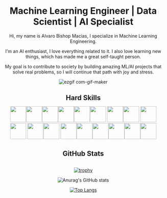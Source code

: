 
    



<h1 align="center">
  Machine Learning Engineer | Data Scientist | AI Specialist
</h1>

<p align="center" style="margin-bottom: 0px !important;">
  Hi, my name is Alvaro Bishop Macias, I specialize in Machine Learning Engineering.
</p>
<p align="center" style="margin-bottom: 0px !important;">
  I'm an AI enthusiast, I love everything related to it. I also love learning new things, which has made me a great self-taught person.
</p>
<p align="center" style="margin-bottom: 0px !important;">
  My goal is to contribute to society by building amazing ML/AI projects that solve real problems, so I will continue that path with joy and stress.
</p>



<div align="center" >

  ![ezgif com-gif-maker](https://user-images.githubusercontent.com/93887465/206977383-3b85b422-7f9b-4002-88a9-47470eab271c.gif)

</div>

<h2 align="center" style="margin-bottom: 0px !important;">
  Hard Skills
</h2>
<div align="center" >

  
<img height=50 src="https://cdn.jsdelivr.net/gh/devicons/devicon/icons/git/git-original.svg"/><img height=50 src="https://cdn.jsdelivr.net/gh/devicons/devicon/icons/python/python-original.svg"/><img height=50 src="https://cdn.jsdelivr.net/gh/devicons/devicon/icons/jupyter/jupyter-original.svg" /><img height=50 src="https://icon.icepanel.io/Technology/svg/scikit-learn.svg" /><img height=50 src="https://cdn.jsdelivr.net/gh/devicons/devicon/icons/postgresql/postgresql-original.svg" /><img height=50 src="https://cdn.jsdelivr.net/gh/devicons/devicon/icons/pandas/pandas-original-wordmark.svg" />
<img height=50 src="https://cdn.jsdelivr.net/gh/devicons/devicon/icons/numpy/numpy-original.svg" /><img height=50 src="https://cdn.jsdelivr.net/gh/devicons/devicon@latest/icons/matplotlib/matplotlib-original.svg" />
<img height=50 src="https://cdn.jsdelivr.net/gh/devicons/devicon@latest/icons/mysql/mysql-original-wordmark.svg" /><img height=50 src="https://cdn.jsdelivr.net/gh/devicons/devicon@latest/icons/amazonwebservices/amazonwebservices-plain-wordmark.svg" />
<img height=50 src="https://cdn.jsdelivr.net/gh/devicons/devicon@latest/icons/tensorflow/tensorflow-original.svg" /><img height=50 src="https://cdn.jsdelivr.net/gh/devicons/devicon@latest/icons/pytorch/pytorch-original.svg" />
<img height=50 src="https://cdn.jsdelivr.net/gh/devicons/devicon@latest/icons/docker/docker-original-wordmark.svg" /><img height=50 src="https://cdn.jsdelivr.net/gh/devicons/devicon@latest/icons/anaconda/anaconda-original.svg" /><img height=50 src="https://cdn.jsdelivr.net/gh/devicons/devicon/icons/html5/html5-original.svg"/><img height=50 src="https://cdn.jsdelivr.net/gh/devicons/devicon/icons/css3/css3-original.svg"/><img height=50 src="https://cdn.jsdelivr.net/gh/devicons/devicon/icons/javascript/javascript-original.svg"/><img height=50 src="https://cdn.jsdelivr.net/gh/devicons/devicon/icons/cplusplus/cplusplus-original.svg"/>
          
          
          


</div>




<h2 align="center" style="margin-bottom: 0px !important;">
  GitHub Stats
</h2>

<br/>


 <div align="center" >

  [![trophy](https://github-profile-trophy.vercel.app/?username=AlvaroBishop&theme=onedark)](https://github.com/ryo-ma/github-profile-trophy)

</div>

<div align="center" >

  ![Anurag's GitHub stats](https://github-readme-stats.vercel.app/api?username=AlvaroBishop\&rank_icon=github\&include_all_commits=true\&theme=dark)

</div>

<div align="center" >

  
  [![Top Langs](https://github-readme-stats.vercel.app/api/top-langs/?username=AlvaroBishop&layout=donut-vertical&theme=dark&langs_count=8&hide=cmake)](https://github.com/anuraghazra/github-readme-stats)

</div>
<br/>

    







